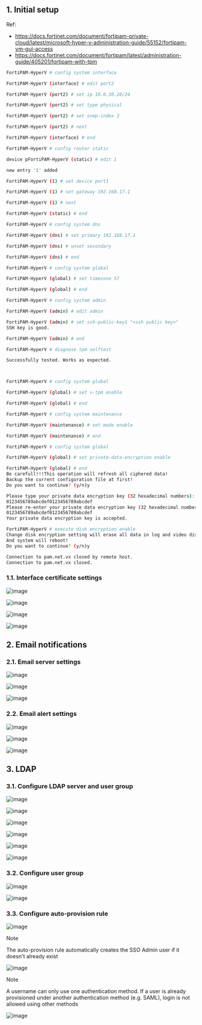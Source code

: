 ## 1. Initial setup

Ref:
- https://docs.fortinet.com/document/fortipam-private-cloud/latest/microsoft-hyper-v-administration-guide/55152/fortipam-vm-gui-access
- https://docs.fortinet.com/document/fortipam/latest/administration-guide/405201/fortipam-with-tpm


```sh
FortiPAM-HyperV # config system interface

FortiPAM-HyperV (interface) # edit port2

FortiPAM-HyperV (port2) # set ip 10.0.30.28/24

FortiPAM-HyperV (port2) # set type physical

FortiPAM-HyperV (port2) # set snmp-index 2

FortiPAM-HyperV (port2) # next

FortiPAM-HyperV (interface) # end

FortiPAM-HyperV # config router static

device pFortiPAM-HyperV (static) # edit 1

new entry '1' added

FortiPAM-HyperV (1) # set device port1

FortiPAM-HyperV (1) # set gateway 192.168.17.1

FortiPAM-HyperV (1) # next

FortiPAM-HyperV (static) # end

FortiPAM-HyperV # config system dns

FortiPAM-HyperV (dns) # set primary 192.168.17.1

FortiPAM-HyperV (dns) # unset secondary

FortiPAM-HyperV (dns) # end

FortiPAM-HyperV # config system global

FortiPAM-HyperV (global) # set timezone 57

FortiPAM-HyperV (global) # end

FortiPAM-HyperV # config system admin

FortiPAM-HyperV (admin) # edit admin

FortiPAM-HyperV (admin) # set ssh-public-key1 "<ssh public key>"
SSH key is good.

FortiPAM-HyperV (admin) # end

FortiPAM-HyperV # diagnose tpm selftest

Successfully tested. Works as expected.



FortiPAM-HyperV # config system global

FortiPAM-HyperV (global) # set v-tpm enable

FortiPAM-HyperV (global) # end

FortiPAM-HyperV # config system maintenance

FortiPAM-HyperV (maintenance) # set mode enable

FortiPAM-HyperV (maintenance) # end

FortiPAM-HyperV # config system global

FortiPAM-HyperV (global) # set private-data-encryption enable

FortiPAM-HyperV (global) # end
Be carefull!!!This operation will refresh all ciphered data!
Backup the current configuration file at first!
Do you want to continue? (y/n)y

Please type your private data encryption key (32 hexadecimal numbers):
0123456789abcdef0123456789abcdef
Please re-enter your private data encryption key (32 hexadecimal numbers) again:
0123456789abcdef0123456789abcdef
Your private data encryption key is accepted.

FortiPAM-HyperV # execute disk encryption enable
Change disk encryption setting will erase all data in log and video disk.
And system will reboot!
Do you want to continue? (y/n)y

Connection to pam.net.vx closed by remote host.
Connection to pam.net.vx closed.
```

### 1.1. Interface certificate settings

![image](https://github.com/user-attachments/assets/2d649945-8b9c-4481-8008-7fabbdaef4ee)

![image](https://github.com/user-attachments/assets/90510610-2158-4d23-9bfa-fc780630e7c6)

![image](https://github.com/user-attachments/assets/3c7b2263-6a95-41fe-988f-7bcf9524cf57)

![image](https://github.com/user-attachments/assets/2ded4378-7d9b-48cc-9bf3-dba0833de816)

## 2. Email notifications

### 2.1. Email server settings

![image](https://github.com/user-attachments/assets/85798ccc-bb4e-4d6e-bfda-2862c90cdb64)

![image](https://github.com/user-attachments/assets/a3da8af5-c732-4485-b39d-53bfcadb57e5)

![image](https://github.com/user-attachments/assets/8845451f-5a47-4108-a73b-3bfe0553b74d)

### 2.2. Email alert settings

![image](https://github.com/user-attachments/assets/1a74f72e-ab68-4ffd-924f-460c4320affe)

![image](https://github.com/user-attachments/assets/1c5459eb-1e2e-4de1-98ea-0d1eeeff1c57)

![image](https://github.com/user-attachments/assets/1944d540-d766-4470-afce-ae1180e383c4)

## 3. LDAP

### 3.1. Configure LDAP server and user group

![image](https://github.com/user-attachments/assets/a1a011f6-13d3-486b-9293-4a1115f8aac7)

![image](https://github.com/user-attachments/assets/49a77ddc-2926-4311-80a2-c0ff6e8ee9ee)

![image](https://github.com/user-attachments/assets/c5b5e405-5f59-49ad-905f-9fa7569b8e40)

![image](https://github.com/user-attachments/assets/e07f150a-638c-458e-8e98-de16bf81552b)

![image](https://github.com/user-attachments/assets/29830fa0-3a3d-4a46-aa2b-bd5e8c9c6f8a)

![image](https://github.com/user-attachments/assets/a6f0a6b6-c70f-49fb-935c-c91dee7bfb96)

### 3.2. Configure user group

![image](https://github.com/user-attachments/assets/b157059f-51e6-42f1-afeb-38b20ce29b18)

![image](https://github.com/user-attachments/assets/9808d0c4-4bbc-45a7-815f-7e035591ed3f)

### 3.3. Configure auto-provision rule

![image](https://github.com/user-attachments/assets/fb52117c-8711-432a-9f86-6acea0e60708)

> [!Note]
>
> The auto-provision rule automatically creates the SSO Admin user if it doesn't already exist
> 
> ![image](https://github.com/user-attachments/assets/fa2ab476-af5c-4076-a2fc-684f1e9fffb2)

> [!Note]
>
> A username can only use one authentication method. If a user is already provisioned under another authentication method (e.g. SAML), login is not allowed using other methods
> 
> ![image](https://github.com/user-attachments/assets/e9b2700f-5745-46a4-b47d-f339a5284fa5)
